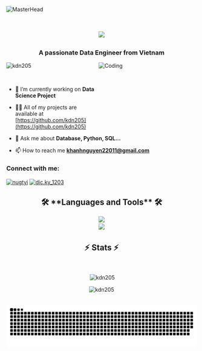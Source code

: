 ![MasterHead](https://user-images.githubusercontent.com/74038190/225813708-98b745f2-7d22-48cf-9150-083f1b00d6c9.gif)
<h2></h2>
<h1 align="center">
    <img src="https://readme-typing-svg.herokuapp.com/?font=Righteous&size=35&center=true&vCenter=true&width=500&height=70&duration=4000&lines=Hello+World!+👋;+I'm+Khanh+Nguyen;" />
</h1>
<h3 align="center">A passionate Data Engineer from Vietnam</h3>
<img align="right" alt="Coding" width ="260" height="180" frameBorder="0"src="https://media2.giphy.com/media/2IudUHdI075HL02Pkk/giphy.gif?cid=6c09b952keetaio0akg0jfwqbo1zd3hn7tl8x5rj8qkv9p8n&ep=v1_gifs_search&rid=giphy.gif&ct=g">

<p align="left"> <img src="https://komarev.com/ghpvc/?username=kdn205&label=Profile%20views&color=0e75b6&style=flat" alt="kdn205" /> </p>

<p align="left"> <a href="https://twitter.com/" target="blank"><img src="https://img.shields.io/twitter/follow/?logo=twitter&style=for-the-badge" alt="" /></a> </p>

- 🔭 I’m currently working on **Data Science Project**

- 👨‍💻 All of my projects are available at [https://github.com/kdn205](https://github.com/kdn205)

- 💬 Ask me about **Database, Python, SQL...**

- 📫 How to reach me **khanhnguyen22011@gmail.com**

<h3 align="left">Connect with me:</h3>

<p align="left">
  
<a href="https://fb.com/nugtyi" target="blank"><img align="center" src="https://raw.githubusercontent.com/rahuldkjain/github-profile-readme-generator/master/src/images/icons/Social/facebook.svg" alt="nugtyi" height="30" width="40" /></a>
<a href="https://instagram.com/dic.ky_1203" target="blank"><img align="center" src="https://raw.githubusercontent.com/rahuldkjain/github-profile-readme-generator/master/src/images/icons/Social/instagram.svg" alt="dic.ky_1203" height="30" width="40" /></a>
</p>

<h2 align="center">🛠️ **Languages and Tools** 🛠️</h2>

<div align="center">
    <img src="https://skillicons.dev/icons?i=mysql,powershell,py,r,ubuntu,firebase,figma" /><br>
    <img src="https://skillicons.dev/icons?i=c,postgres,linux,mongodb,docker,git" /><br>
</div>

<h2 align="center">⚡ Stats ⚡</h2>
<br>
<div align=center>
    <p>&nbsp;<img align="center" width=490 src="https://github-readme-stats.vercel.app/api?username=kdn205&show_icons=true&locale=en" alt="kdn205" /></p>
    <p><img align="center" width=490 src="https://github-readme-streak-stats.herokuapp.com/?user=kdn205&" alt="kdn205" /></p>
  <br/>
</div>

<picture>
  <source media="(prefers-color-scheme: dark)" srcset="https://raw.githubusercontent.com/kdn205/kdn205/refs/heads/output/github-snake-dark.svg" />
  <source media="(prefers-color-scheme: light)" srcset="https://raw.githubusercontent.com/kdn205/kdn205/refs/heads/output/github-snake.svg" />
  <img alt="github-snake" src="https://raw.githubusercontent.com/kdn205/kdn205/refs/heads/output/github-snake.svg" />
</picture>

